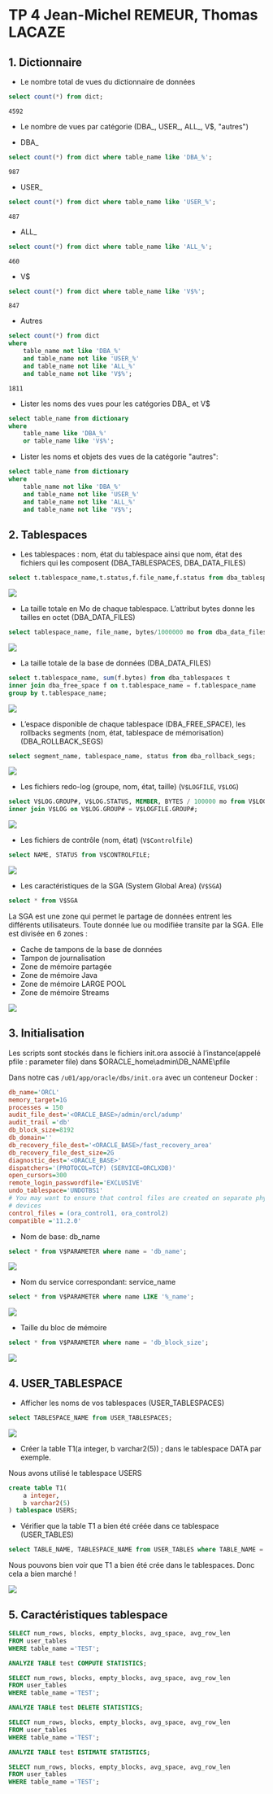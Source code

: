 # TP 4 Jean-Michel REMEUR, Thomas LACAZE

## 1. Dictionnaire

* Le nombre total de vues du dictionnaire de données

```sql
select count(*) from dict;
```

```shell
4592
```

* Le nombre de vues par catégorie (DBA_, USER_, ALL_, V$, "autres")

- DBA_

```sql
select count(*) from dict where table_name like 'DBA_%';
```

```shell
987
```

- USER_

```sql
select count(*) from dict where table_name like 'USER_%';
```

```shell
487
```

- ALL_

```sql
select count(*) from dict where table_name like 'ALL_%';
```

```shell
460
```

- V$

```sql
select count(*) from dict where table_name like 'V$%';
```

```shell
847
```

- Autres

```sql
select count(*) from dict
where
    table_name not like 'DBA_%'
    and table_name not like 'USER_%'
    and table_name not like 'ALL_%'
    and table_name not like 'V$%';
```

```shell
1811
```

* Lister les noms des vues pour les catégories DBA_ et V$

```sql
select table_name from dictionary
where
    table_name like 'DBA_%'
    or table_name like 'V$%';
```

* Lister les noms et objets des vues de la catégorie "autres":

```sql
select table_name from dictionary
where
    table_name not like 'DBA_%'
    and table_name not like 'USER_%'
    and table_name not like 'ALL_%'
    and table_name not like 'V$%';
```

## 2. Tablespaces

* Les tablespaces : nom, état du tablespace ainsi que nom, état des fichiers qui les composent (DBA_TABLESPACES, DBA_DATA_FILES)

```sql
select t.tablespace_name,t.status,f.file_name,f.status from dba_tablespaces t inner join dba_data_files f on t.tablespace_name = f.tablespace_name;
```

![](images/tablespaces.png)

* La taille totale en Mo de chaque tablespace. L’attribut bytes donne les tailles en octet (DBA_DATA_FILES)

```sql
select tablespace_name, file_name, bytes/1000000 mo from dba_data_files;
```

![](images/tablespaces_size.png)

* La taille totale de la base de données (DBA_DATA_FILES)

```sql
select t.tablespace_name, sum(f.bytes) from dba_tablespaces t 
inner join dba_free_space f on t.tablespace_name = f.tablespace_name
group by t.tablespace_name;
```

![](images/tablespaces_total.png)

* L’espace disponible de chaque tablespace (DBA_FREE_SPACE), les rollbacks segments (nom, état, tablespace de mémorisation) (DBA_ROLLBACK_SEGS)

```sql
select segment_name, tablespace_name, status from dba_rollback_segs;
```

![](images/tablespaces_rollback.png)

* Les fichiers redo-log (groupe, nom, état, taille) (`V$LOGFILE`, `V$LOG`)

```sql
select V$LOG.GROUP#, V$LOG.STATUS, MEMBER, BYTES / 100000 mo from V$LOGFILE
inner join V$LOG on V$LOG.GROUP# = V$LOGFILE.GROUP#;
```

![](images/tablespaces_redo-log.png)

* Les fichiers de contrôle (nom, état) (`V$Controlfile`)

```sql
select NAME, STATUS from V$CONTROLFILE;
```

![](images/tablespaces_control.png)

* Les caractéristiques de la SGA (System Global Area) (`V$SGA`)

```sql
select * from V$SGA
```
La SGA est une zone qui permet le partage de données entrent les différents utilisateurs. Toute donnée lue ou modifiée transite par la SGA. Elle est divisée en 6 zones : 

- Cache de tampons de la base de données
- Tampon de journalisation
- Zone de mémoire partagée
- Zone de mémoire Java
- Zone de mémoire LARGE POOL               
- Zone de mémoire Streams                           
 

![](images/tablespaces_sga.png)

## 3. Initialisation

Les scripts sont stockés dans
le fichiers init.ora associé à l’instance(appelé pfile :
parameter file) dans $ORACLE_home\admin\DB_NAME\pfile 

Dans notre cas `/u01/app/oracle/dbs/init.ora` avec un conteneur Docker :
```ini
db_name='ORCL'
memory_target=1G
processes = 150
audit_file_dest='<ORACLE_BASE>/admin/orcl/adump'
audit_trail ='db'
db_block_size=8192
db_domain=''
db_recovery_file_dest='<ORACLE_BASE>/fast_recovery_area'
db_recovery_file_dest_size=2G
diagnostic_dest='<ORACLE_BASE>'
dispatchers='(PROTOCOL=TCP) (SERVICE=ORCLXDB)'
open_cursors=300 
remote_login_passwordfile='EXCLUSIVE'
undo_tablespace='UNDOTBS1'
# You may want to ensure that control files are created on separate physical
# devices
control_files = (ora_control1, ora_control2)
compatible ='11.2.0'
```

* Nom de base: db_name

```sql
select * from V$PARAMETER where name = 'db_name';
```

![](images/init_db_name.png)

* Nom du service correspondant: service_name

```sql
select * from V$PARAMETER where name LIKE '%_name';
```

![](images/init_service_name.png)


* Taille du bloc de mémoire

```sql
select * from V$PARAMETER where name = 'db_block_size';
```

![](images/init_db_block_size.png)

## 4. USER_TABLESPACE

* Afficher les noms de vos tablespaces (USER_TABLESPACES)

```sql
select TABLESPACE_NAME from USER_TABLESPACES;
```

![](images/user_tablespaces_name.png)

* Créer la table T1(a integer, b varchar2(5)) ; dans le tablespace DATA par exemple. 


Nous avons utilisé le tablespace USERS

```sql
create table T1(
    a integer,
    b varchar2(5)
) tablespace USERS;
```

* Vérifier que la table T1 a bien été créée dans ce tablespace (USER_TABLES)

```sql
select TABLE_NAME, TABLESPACE_NAME from USER_TABLES where TABLE_NAME = 'T1';
```

Nous pouvons bien voir que T1 a bien été crée dans le tablespaces. Donc cela a bien marché !

![](images/user_tablespaces_t1.png)

## 5. Caractéristiques tablespace

```sql
SELECT num_rows, blocks, empty_blocks, avg_space, avg_row_len
FROM user_tables
WHERE table_name ='TEST';

ANALYZE TABLE test COMPUTE STATISTICS;

SELECT num_rows, blocks, empty_blocks, avg_space, avg_row_len
FROM user_tables
WHERE table_name ='TEST';

ANALYZE TABLE test DELETE STATISTICS;

SELECT num_rows, blocks, empty_blocks, avg_space, avg_row_len
FROM user_tables
WHERE table_name ='TEST';

ANALYZE TABLE test ESTIMATE STATISTICS;

SELECT num_rows, blocks, empty_blocks, avg_space, avg_row_len
FROM user_tables
WHERE table_name ='TEST';
```